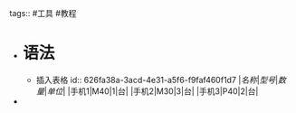 tags:: #工具 #教程

- # 语法
	- 插入表格
	  id:: 626fa38a-3acd-4e31-a5f6-f9faf460f1d7
	  |*名称*|*型号*|*数量*|*单位*|
	  |手机1|M40|1|台|
	  |手机2|M30|3|台|
	  |手机3|P40|2|台|
-
